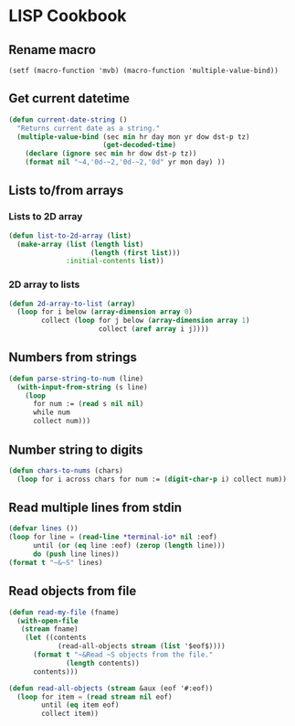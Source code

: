 # LISP Cookbook

## Rename macro

```(setf (macro-function 'mvb) (macro-function 'multiple-value-bind))```

## Get current datetime

```lisp
(defun current-date-string ()
  "Returns current date as a string."
  (multiple-value-bind (sec min hr day mon yr dow dst-p tz)
                       (get-decoded-time)
    (declare (ignore sec min hr dow dst-p tz))
    (format nil "~4,'0d-~2,'0d-~2,'0d" yr mon day) ))
```

## Lists to/from arrays

### Lists to 2D array

```lisp
(defun list-to-2d-array (list)
  (make-array (list (length list)
                    (length (first list)))
              :initial-contents list))

```

### 2D array to lists

```lisp
(defun 2d-array-to-list (array)
  (loop for i below (array-dimension array 0)
        collect (loop for j below (array-dimension array 1)
                      collect (aref array i j))))

```

## Numbers from strings

```lisp
(defun parse-string-to-num (line)
  (with-input-from-string (s line)
    (loop
      for num := (read s nil nil)
      while num
      collect num)))
```

## Number string to digits

```lisp
(defun chars-to-nums (chars)
  (loop for i across chars for num := (digit-char-p i) collect num))
```

## Read multiple lines from stdin
```lisp
(defvar lines ())
(loop for line = (read-line *terminal-io* nil :eof)
      until (or (eq line :eof) (zerop (length line)))
      do (push line lines))
(format t "~&~S" lines)
```

## Read objects from file

```lisp
(defun read-my-file (fname)
  (with-open-file
   (stream fname)
    (let ((contents
            (read-all-objects stream (list '$eof$))))
      (format t "~&Read ~S objects from the file."
              (length contents))
      contents)))
```

```lisp
(defun read-all-objects (stream &aux (eof '#:eof))
  (loop for item = (read stream nil eof)
        until (eq item eof)
        collect item))
```
